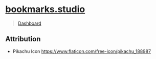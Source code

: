 # [bookmarks.studio](https://bookmarks.studio/)

> [Dashboard](https://vercel.com/stipsan/bookmarks-studio)

## Attribution

- Pikachu Icon https://www.flaticon.com/free-icon/pikachu_188987
